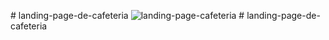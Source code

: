 
﻿# landing-page-de-cafeteria
 ![landing-page-cafeteria](https://github.com/Asantosvp/landing-page-de-cafeteria/assets/98029661/7f77b2d7-cf5d-4766-b222-e228eac99280)
#   l a n d i n g - p a g e - d e - c a f e t e r i a  
 